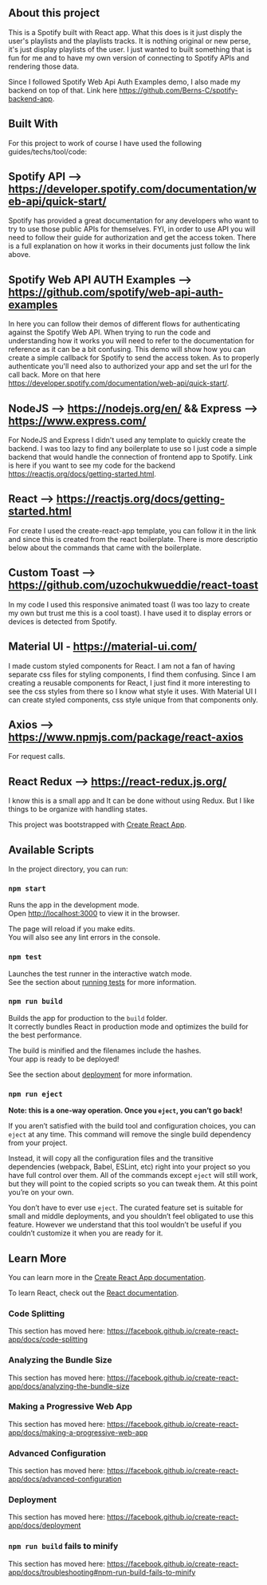 ## About this project

This is a Spotify built with React app. What this does is it just disply the user's playlists and the playlists tracks. It is nothing original or new perse, it's just display playlists of the user. I just wanted to built something that is fun for me and to have my own version of connecting to Spotify APIs and rendering those data.

Since I followed Spotify Web Api Auth Examples demo, I also made my backend on top of that. Link here https://github.com/Berns-C/spotify-backend-app.

## Built With

For this project to work of course I have used the following guides/techs/tool/code:
  
  ## Spotify API --> https://developer.spotify.com/documentation/web-api/quick-start/
  Spotify has provided a great documentation for any developers who want to try to use those public APIs for themselves. FYI, in order to use API you will need to 
  follow their guide for authorization and get the access token. There is a full explanation on how it works in their documents just follow the link above.

  ## Spotify Web API AUTH Examples --> https://github.com/spotify/web-api-auth-examples
  In here you can follow their demos of different flows for authenticating against the Spotify Web API. When trying to run the code and understanding how it works you will need 
  to refer to the documentation for reference as it can be a bit confusing. This demo will show how you can create a simple callback for Spotify to send the access token. As to 
  properly authenticate you'll need also to authorized your app and set the url for the call back.
  More on that here https://developer.spotify.com/documentation/web-api/quick-start/.
  
  ## NodeJS --> https://nodejs.org/en/ && Express --> https://www.express.com/
  For NodeJS and Express I didn't used any template to quickly create the backend. I was too lazy to find any boilerplate to use so I just code a simple backend that would 
  handle the connection of frontend app to Spotify. Link is here if you want to see my code for the backend https://reactjs.org/docs/getting-started.html.
  
  ## React --> https://reactjs.org/docs/getting-started.html
  For create I used the create-react-app template, you can follow it in the link and since this is created from the react boilerplate. There is more descriptio below about the 
  commands that came with the boilerplate.
  
  ## Custom Toast --> https://github.com/uzochukwueddie/react-toast
  In my code I used this responsive animated toast (I was too lazy to create my own but trust me this is a cool toast).
  I have used it to display errors or devices is detected from Spotify.
  
  ## Material UI - https://material-ui.com/
  I made custom styled components for React. I am not a fan of having separate css files for styling components, I find them confusing.
  Since I am creating a reusable components for React, I just find it more interesting to see the css styles from there so I know what style it uses.
  With Material UI I can create styled components, css style unique from that components only.
  
  ## Axios --> https://www.npmjs.com/package/react-axios
  For request calls.
  
  ## React Redux --> https://react-redux.js.org/
  I know this is a small app and It can be done without using Redux. But I like things to be organize with handling states.
  

This project was bootstrapped with [Create React App](https://github.com/facebook/create-react-app).

## Available Scripts

In the project directory, you can run:

### `npm start`

Runs the app in the development mode.<br />
Open [http://localhost:3000](http://localhost:3000) to view it in the browser.

The page will reload if you make edits.<br />
You will also see any lint errors in the console.

### `npm test`

Launches the test runner in the interactive watch mode.<br />
See the section about [running tests](https://facebook.github.io/create-react-app/docs/running-tests) for more information.

### `npm run build`

Builds the app for production to the `build` folder.<br />
It correctly bundles React in production mode and optimizes the build for the best performance.

The build is minified and the filenames include the hashes.<br />
Your app is ready to be deployed!

See the section about [deployment](https://facebook.github.io/create-react-app/docs/deployment) for more information.

### `npm run eject`

**Note: this is a one-way operation. Once you `eject`, you can’t go back!**

If you aren’t satisfied with the build tool and configuration choices, you can `eject` at any time. This command will remove the single build dependency from your project.

Instead, it will copy all the configuration files and the transitive dependencies (webpack, Babel, ESLint, etc) right into your project so you have full control over them. All of the commands except `eject` will still work, but they will point to the copied scripts so you can tweak them. At this point you’re on your own.

You don’t have to ever use `eject`. The curated feature set is suitable for small and middle deployments, and you shouldn’t feel obligated to use this feature. However we understand that this tool wouldn’t be useful if you couldn’t customize it when you are ready for it.

## Learn More

You can learn more in the [Create React App documentation](https://facebook.github.io/create-react-app/docs/getting-started).

To learn React, check out the [React documentation](https://reactjs.org/).

### Code Splitting

This section has moved here: https://facebook.github.io/create-react-app/docs/code-splitting

### Analyzing the Bundle Size

This section has moved here: https://facebook.github.io/create-react-app/docs/analyzing-the-bundle-size

### Making a Progressive Web App

This section has moved here: https://facebook.github.io/create-react-app/docs/making-a-progressive-web-app

### Advanced Configuration

This section has moved here: https://facebook.github.io/create-react-app/docs/advanced-configuration

### Deployment

This section has moved here: https://facebook.github.io/create-react-app/docs/deployment

### `npm run build` fails to minify

This section has moved here: https://facebook.github.io/create-react-app/docs/troubleshooting#npm-run-build-fails-to-minify
